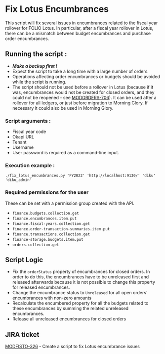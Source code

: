 # Fix Lotus Encumbrances

This script will fix several issues in encumbrances related to the fiscal year rollover for FOLIO Lotus.
In particular, after a fiscal year rollover in Lotus, there can be a mismatch between budget encumbrances and purchase order encumbrances.

## Running the script :

- ***Make a backup first !***
- Expect the script to take a long time with a large number of orders.
- Operations affecting order encumbrances or budgets should be avoided while the script is running.
- The script should not be used before a rollover in Lotus (because if it was, encumbrances would not be created for closed orders, and they could not be reopened - see [MODORDERS-706](https://issues.folio.org/browse/MODORDERS-706)). It can be used after a rollover for all ledgers, or just before migration to Morning Glory. If necessary it could also be used in Morning Glory.

### Script arguments :

- Fiscal year code
- Okapi URL
- Tenant
- Username
- User password is required as a command-line input.

### Execution example :
`./fix_lotus_encumbrances.py 'FY2022' 'http://localhost:9130/' 'diku' 'diku_admin'`

### Required permissions for the user
These can be set with a permission group created with the API.

- `finance.budgets.collection.get`
- `finance.encumbrances.item.put`
- `finance.fiscal-years.collection.get`
- `finance.order-transaction-summaries.item.put`
- `finance.transactions.collection.get`
- `finance-storage.budgets.item.put`
- `orders.collection.get`

## Script Logic

- Fix the `orderStatus` property of encumbrances for closed orders. In order to do this, the encumbrances have to be unreleased first and released afterwards because it is not possible to change this property for released encumbrances.
- Change the encumbrance status to `Unreleased` for all open orders' encumbrances with non-zero amounts
- Recalculate the encumbered property for all the budgets related to these encumbrances by summing the related unreleased encumbrances.
- Release all unreleased encumbrances for closed orders

## JIRA ticket
[MODFISTO-326](https://issues.folio.org/browse/MODFISTO-326) - Create a script to fix Lotus encumbrance issues


